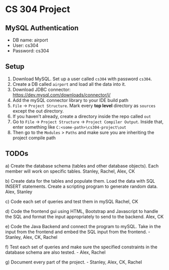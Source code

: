 # CS 304 Project

## MySQL Authentication
- DB name: airport
- User: cs304
- Password: cs304

## Setup
1. Download MySQL. Set up a user called ```cs304``` with password ```cs304```.
2. Create a DB called ```airport``` and load all the data into it.
3. Download JDBC connector: https://dev.mysql.com/downloads/connector/j/
2. Add the mySQL connector library to your IDE build path
3. ```File``` -> ```Project Structure```. Mark every **top level** directory as ```sources``` except the out directory.
4. If you haven't already, create a directory inside the repo called ```out```
5. Go to ```File``` -> ```Project Structure``` -> ```Project Compiler Output```.
Inside that, enter something like ```C:<some-path>\cs304-project\out```
6. Then go to the ```Modules``` > ```Paths``` and make sure you are inheriting the project compile path


## TODOs

a) Create the database schema (tables and other database objects). Each member will work on specific tables. 
Stanley, Rachel, Alex, CK

b) Create data for the tables and populate them. Load the data with SQL INSERT statements. Create a scripting program to generate random data.
Alex, Stanley

c) Code each set of queries and test them in mySQL
Rachel, CK

d) Code the frontend gui using HTML, Bootstrap and Javascript to handle the SQL and format the input appropriately to send to the backend.
Alex, CK

e) Code the Java Backend and connect the program to mySQL. Take in the input from the frontend and embed the SQL input from the frontend. 
      -     Stanley, Alex, CK, Rachel

f) Test each set of queries and make sure the specified constraints in the database schema are also tested. 
      -     Alex, Rachel

g) Document every part of the project.
      -     Stanley, Alex, CK, Rachel

